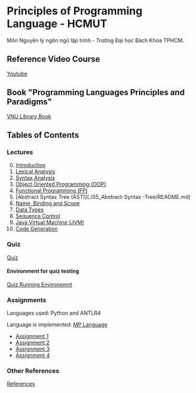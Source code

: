 # Principles of Programming Language - HCMUT

Môn Nguyên lý ngôn ngữ lập trình - Trường Đại học Bách Khoa TPHCM.



## Reference Video Course

[Youtube](https://www.youtube.com/channel/UC2O3XSSQCgHTn0xQvgGlg-w/playlists)



## Book "Programming Languages Principles and Paradigms"

[VNU Library Book](./VNU-Library-Book/Programming_Languages_Principles_and_Paradigms.pdf)


## Tables of Contents

### Lectures

00. [Introduction](./00_Introduction/README.md)
01. [Lexical Analysis](./01_Lexical-Analysis/README.md)
02. [Syntax Analysis](./02_Syntax-Analysis/README.md)
03. [Object Oriented Programming (OOP)](./03_Object-Oriented-Programming/README.md)
04. [Functional Programming (FP)](./04_Functional-Programming/README.md)
05. [Abstract Syntax Tree (AST)](./05_Abstract-Syntax -Tree/README.md)
06. [Name, Binding and Scope](./06_Name-Binding-Scope/README.md)
07. [Data Types](./07_Data-Types/README.md)
08. [Sequence Control](./08_Sequence-Control/README.md)
09. [Java Virtual Machine (JVM)](./09_Java-Virtual-Machine/README.md)
10. [Code Generation](./10_Code-Ganeration/README.md)



### Quiz

[Quiz](./Quiz/README.md)

#### Environment for quiz testing

[Quiz Running Environemnt](./QuizRunEnv/README.md)



### Assignments

Languages used: Python and ANTLR4

Language is implemented: [MP Language](./Assignments/MP_language.pdf)

+ [Assignment 1](./Assignments/assignment_1/README.md)
+ [Assignment 2](./Assignments/assignment_2/README.md)
+ [Assignment 3](./Assignments/assignment_3/README.md)
+ [Assignment 4](./Assignments/assignment_4/README.md)



### Other References

[References](./References/README.md)